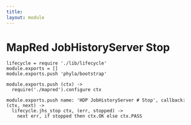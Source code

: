 ```yaml
---
title: 
layout: module
---
```


# MapRed JobHistoryServer Stop

    lifecycle = require './lib/lifecycle'
    module.exports = []
    module.exports.push 'phyla/bootstrap'

    module.exports.push (ctx) ->
      require('./mapred').configure ctx

    module.exports.push name: 'HDP JobHistoryServer # Stop', callback: (ctx, next) ->
      lifecycle.jhs_stop ctx, (err, stopped) ->
        next err, if stopped then ctx.OK else ctx.PASS
